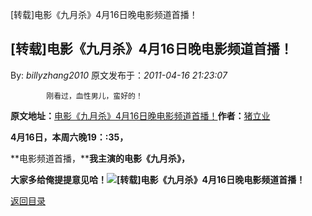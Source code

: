 [转载]电影《九月杀》4月16日晚电影频道首播！
## [转载]电影《九月杀》4月16日晚电影频道首播！

By: *billyzhang2010* 原文发布于：*2011-04-16 21:23:07*

			刚看过，血性男儿，蛮好的！

**原文地址：**[电影《九月杀》4月16日晚电影频道首播！](http://blog.sina.com.cn/s/blog_58e004bb0100six7.html)**作者：**[猪立业](http://blog.sina.com.cn/u/1491076283)

**4月16日，本周六晚19：:35，**

**电影频道首播，****我主演的电影《九月杀》，**

**大家多给俺提提意见哈！![[转载]电影《九月杀》4月16日晚电影频道首播！](http://www.sinaimg.cn/uc/myshow/blog/misc/gif/E___6724EN00SIGG.gif)**

[返回目录](index.html)
